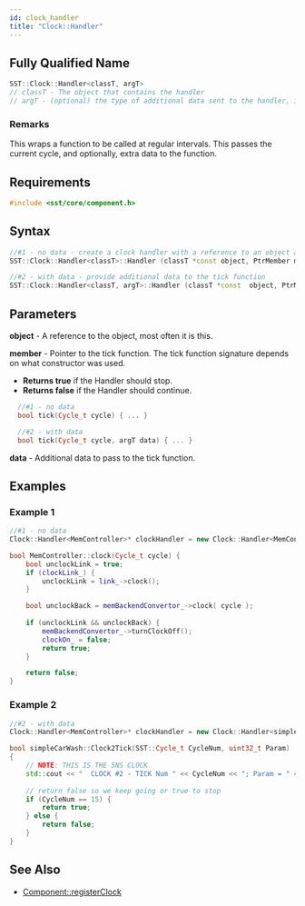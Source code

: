 ```yaml
---
id: clock_handler
title: "Clock::Handler"
---
```

## Fully Qualified Name
```cpp
SST::Clock::Handler<classT, argT>
// classT - The object that contains the handler
// argT - (optional) the type of additional data sent to the handler, if any 
```

### Remarks

This wraps a function to be called at regular intervals. This passes the current cycle, and optionally, extra data to the function.

## Requirements

```cpp
#include <sst/core/component.h>
```

## Syntax

```cpp
//#1 - no data - create a clock handler with a reference to an object and a pointer to its tick function
SST::Clock::Handler<classT>::Handler (classT *const object, PtrMember member)

//#2 - with data - provide additional data to the tick function
SST::Clock::Handler<classT, argT>::Handler (classT *const  object, PtrMember  member, argT  data)
```

## Parameters

**object** - A reference to the object, most often it is this.

**member** - Pointer to the tick function. The tick function signature depends on what constructor was used.
- **Returns true** if the Handler should stop.
- **Returns false** if the Handler should continue.
```cpp
  //#1 - no data
  bool tick(Cycle_t cycle) { ... }

  //#2 - with data
  bool tick(Cycle_t cycle, argT data) { ... }
```
**data** - Additional data to pass to the tick function.

## Examples

### Example 1
```cpp
//#1 - no data
Clock::Handler<MemController>* clockHandler = new Clock::Handler<MemController>(this, &MemController::clock);

bool MemController::clock(Cycle_t cycle) {
    bool unclockLink = true;
    if (clockLink_) {
        unclockLink = link_->clock();
    }

    bool unclockBack = memBackendConvertor_->clock( cycle );
    
    if (unclockLink && unclockBack) {
        memBackendConvertor_->turnClockOff();
        clockOn_ = false;
        return true;
    }

    return false;
}
```
### Example 2
```cpp
//#2 - with data
Clock::Handler<MemController>* clockHandler = new Clock::Handler<simpleCarWash, uint32_t>(this, &simpleCarWash::Clock2Tick, 222)

bool simpleCarWash::Clock2Tick(SST::Cycle_t CycleNum, uint32_t Param)
{
    // NOTE: THIS IS THE 5NS CLOCK 
    std::cout << "  CLOCK #2 - TICK Num " << CycleNum << "; Param = " << Param << std::endl;
    
    // return false so we keep going or true to stop
    if (CycleNum == 15) {
        return true;
    } else {
        return false;
    }
}

```

## See Also

- [Component::registerClock](cpp/component/registerClock.md)